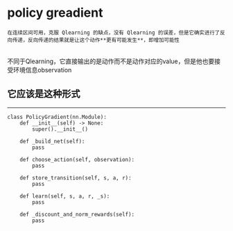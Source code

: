 # policy greadient

    在连续区间可用，克服 Qlearning 的缺点，没有 Qlearning 的误差，但是它确实进行了反向传递，反向传递的结果就是让这个动作**更有可能发生**，即增加可能性

<br>
    不同于Qlearning，它直接输出的是动作而不是动作对应的value，但是他也要接受环境信息observation
<br>

## 它应该是这种形式

---

```
class PolicyGradient(nn.Module):
    def __init__(self) -> None:
        super().__init__()

    def _build_net(self):
        pass

    def choose_action(self, observation):
        pass

    def store_transition(self, s, a, r):
        pass

    def learn(self, s, a, r, _s):
        pass

    def _discount_and_norm_rewards(self):
        pass

```

